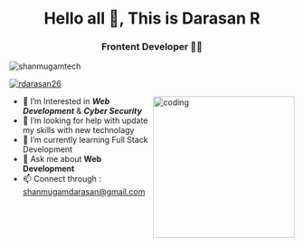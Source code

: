 <h1 align = "center">Hello all 👋, This is Darasan R</h1>
<h3 align = "center" > Frontent Developer 🧑‍💻</h3>
<p align="left"> <img src="https://komarev.com/ghpvc/?username=shanmugamtech&label=Profile%20views&color=0e75b6&style=flat" alt="shanmugamtech" /> </p>
<p align="left"> <a href="https://twitter.com/rdarasan26" target="blank"><img src="https://img.shields.io/twitter/follow/rdarasan26?logo=twitter&style=for-the-badge" alt="rdarasan26" /></a> </p>
<img width = "250" align = "right" alt="coding" src="https://camo.githubusercontent.com/c1dcb74cc1c1835b1d716f5051499a2814c683c806b15f04b0eba492863703e9/68747470733a2f2f63646e2e6472696262626c652e636f6d2f75736572732f3733303730332f73637265656e73686f74732f363538313234332f6176656e746f2e676966"/>

- 👀 I’m Interested in ***Web Development*** & ***Cyber Security***
- 🤝 I’m looking for help with update my skills with new technolagy 
- 🌱 I’m currently learning Full Stack Development
- 💬 Ask me about **Web Development** 
- 📫 Connect through : shanmugamdarasan@gmail.com

